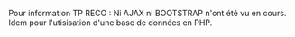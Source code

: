 Pour information TP RECO : Ni AJAX ni BOOTSTRAP n'ont été vu en cours. Idem pour l'utisisation d'une base de données en PHP.